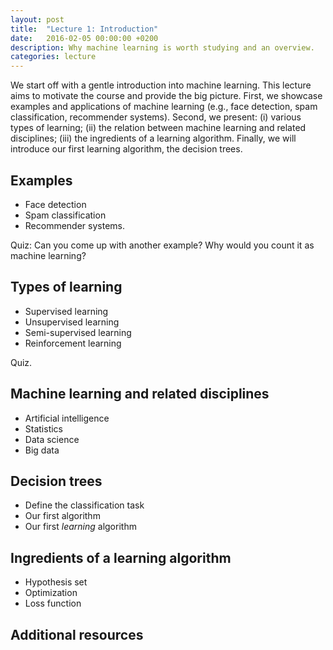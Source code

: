 ```yaml
---
layout: post
title:  "Lecture 1: Introduction"
date:   2016-02-05 00:00:00 +0200
description: Why machine learning is worth studying and an overview.
categories: lecture
---
```


We start off with a gentle introduction into machine learning.
This lecture aims to motivate the course and provide the big picture.
First, we showcase examples and applications of machine learning (e.g., face detection, spam classification, recommender systems).
Second, we present: (i) various types of learning; (ii) the relation between machine learning and related disciplines; (iii) the ingredients of a learning algorithm.
Finally, we will introduce our first learning algorithm, the decision trees.

## Examples 

* Face detection
* Spam classification
* Recommender systems.

Quiz:
Can you come up with another example?
Why would you count it as machine learning?

## Types of learning

* Supervised learning
* Unsupervised learning
* Semi-supervised learning
* Reinforcement learning

Quiz.

## Machine learning and related disciplines

* Artificial intelligence
* Statistics
* Data science
* Big data

## Decision trees

* Define the classification task
* Our first algorithm
* Our first _learning_ algorithm

## Ingredients of a learning algorithm

* Hypothesis set
* Optimization
* Loss function

## Additional resources

